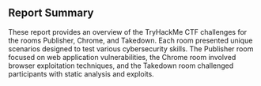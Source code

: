 ## Report Summary

These report provides an overview of the TryHackMe CTF challenges for the rooms Publisher, Chrome, and Takedown. Each room presented unique scenarios designed to test various cybersecurity skills. The Publisher room focused on web application vulnerabilities, the Chrome room involved browser exploitation techniques, and the Takedown room challenged participants with static analysis and  exploits. 

